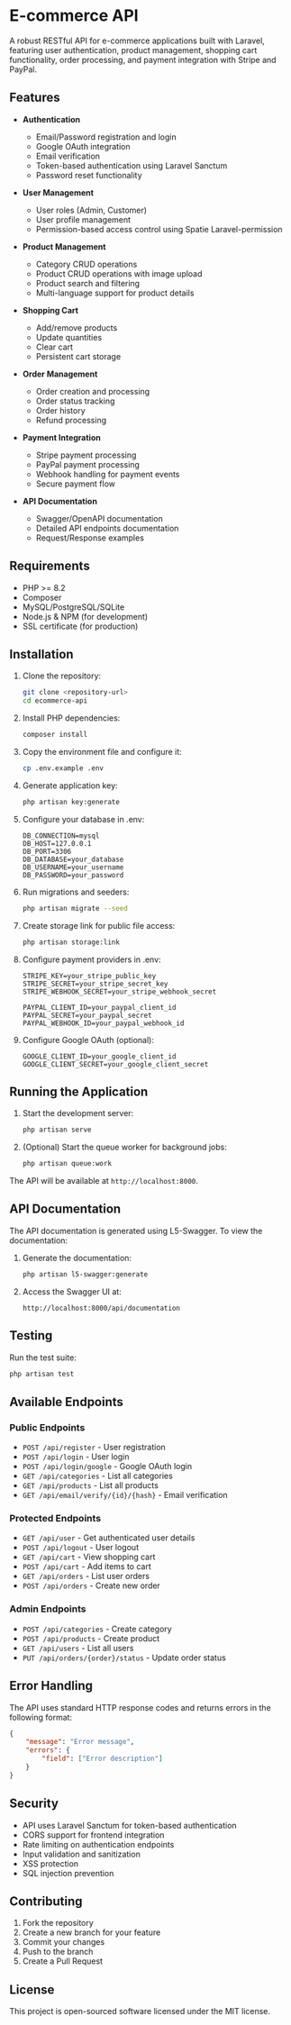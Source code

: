 # E-commerce API

A robust RESTful API for e-commerce applications built with Laravel, featuring user authentication, product management, shopping cart functionality, order processing, and payment integration with Stripe and PayPal.

## Features

- **Authentication**
  - Email/Password registration and login
  - Google OAuth integration
  - Email verification
  - Token-based authentication using Laravel Sanctum
  - Password reset functionality

- **User Management**
  - User roles (Admin, Customer)
  - User profile management
  - Permission-based access control using Spatie Laravel-permission

- **Product Management**
  - Category CRUD operations
  - Product CRUD operations with image upload
  - Product search and filtering
  - Multi-language support for product details

- **Shopping Cart**
  - Add/remove products
  - Update quantities
  - Clear cart
  - Persistent cart storage

- **Order Management**
  - Order creation and processing
  - Order status tracking
  - Order history
  - Refund processing

- **Payment Integration**
  - Stripe payment processing
  - PayPal payment processing
  - Webhook handling for payment events
  - Secure payment flow

- **API Documentation**
  - Swagger/OpenAPI documentation
  - Detailed API endpoints documentation
  - Request/Response examples

## Requirements

- PHP >= 8.2
- Composer
- MySQL/PostgreSQL/SQLite
- Node.js & NPM (for development)
- SSL certificate (for production)

## Installation

1. Clone the repository:
   ```bash
   git clone <repository-url>
   cd ecommerce-api
   ```

2. Install PHP dependencies:
   ```bash
   composer install
   ```

3. Copy the environment file and configure it:
   ```bash
   cp .env.example .env
   ```

4. Generate application key:
   ```bash
   php artisan key:generate
   ```

5. Configure your database in .env:
   ```
   DB_CONNECTION=mysql
   DB_HOST=127.0.0.1
   DB_PORT=3306
   DB_DATABASE=your_database
   DB_USERNAME=your_username
   DB_PASSWORD=your_password
   ```

6. Run migrations and seeders:
   ```bash
   php artisan migrate --seed
   ```

7. Create storage link for public file access:
   ```bash
   php artisan storage:link
   ```

8. Configure payment providers in .env:
   ```
   STRIPE_KEY=your_stripe_public_key
   STRIPE_SECRET=your_stripe_secret_key
   STRIPE_WEBHOOK_SECRET=your_stripe_webhook_secret

   PAYPAL_CLIENT_ID=your_paypal_client_id
   PAYPAL_SECRET=your_paypal_secret
   PAYPAL_WEBHOOK_ID=your_paypal_webhook_id
   ```

9. Configure Google OAuth (optional):
   ```
   GOOGLE_CLIENT_ID=your_google_client_id
   GOOGLE_CLIENT_SECRET=your_google_client_secret
   ```

## Running the Application

1. Start the development server:
   ```bash
   php artisan serve
   ```

2. (Optional) Start the queue worker for background jobs:
   ```bash
   php artisan queue:work
   ```

The API will be available at `http://localhost:8000`.

## API Documentation

The API documentation is generated using L5-Swagger. To view the documentation:

1. Generate the documentation:
   ```bash
   php artisan l5-swagger:generate
   ```

2. Access the Swagger UI at:
   ```
   http://localhost:8000/api/documentation
   ```

## Testing

Run the test suite:
```bash
php artisan test
```

## Available Endpoints

### Public Endpoints
- `POST /api/register` - User registration
- `POST /api/login` - User login
- `POST /api/login/google` - Google OAuth login
- `GET /api/categories` - List all categories
- `GET /api/products` - List all products
- `GET /api/email/verify/{id}/{hash}` - Email verification

### Protected Endpoints
- `GET /api/user` - Get authenticated user details
- `POST /api/logout` - User logout
- `GET /api/cart` - View shopping cart
- `POST /api/cart` - Add items to cart
- `GET /api/orders` - List user orders
- `POST /api/orders` - Create new order

### Admin Endpoints
- `POST /api/categories` - Create category
- `POST /api/products` - Create product
- `GET /api/users` - List all users
- `PUT /api/orders/{order}/status` - Update order status

## Error Handling

The API uses standard HTTP response codes and returns errors in the following format:
```json
{
    "message": "Error message",
    "errors": {
        "field": ["Error description"]
    }
}
```

## Security

- API uses Laravel Sanctum for token-based authentication
- CORS support for frontend integration
- Rate limiting on authentication endpoints
- Input validation and sanitization
- XSS protection
- SQL injection prevention

## Contributing

1. Fork the repository
2. Create a new branch for your feature
3. Commit your changes
4. Push to the branch
5. Create a Pull Request

## License

This project is open-sourced software licensed under the MIT license.
